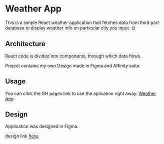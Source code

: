 
# Weather App
This is a simple React weather application that fetches data from third part database to display weather info on particular city you input. 🌞

## Architecture
React code is divided into components, through which data flows.

Project contains my own Design made in Figma and Affinity suite.

## Usage
You can click the GH pages link to use the aplication right away: [Weather App](https://zucek20.github.io/weather-app/)

## Design

Application was designed in Figma.

design link [here](https://www.figma.com/file/TVGV4MJTQufSbL6gHrIwjz/Weather-App).